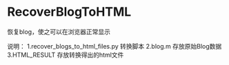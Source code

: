 RecoverBlogToHTML
=================

恢复blog，使之可以在浏览器正常显示


说明：
1.recover_blogs_to_html_files.py   转换脚本
2.blog.m       存放原始Blog数据
3.HTML_RESULT  存放转换得出的html文件
